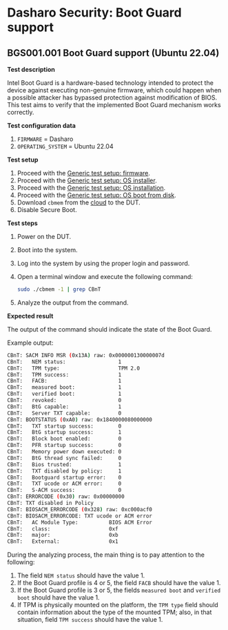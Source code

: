 # Dasharo Security: Boot Guard support

## BGS001.001 Boot Guard support (Ubuntu 22.04)

**Test description**

Intel Boot Guard is a hardware-based technology intended to protect the device
against executing non-genuine firmware, which could happen when a possible
attacker has bypassed protection against modification of BIOS. This test aims
to verify that the implemented Boot Guard mechanism works correctly.

**Test configuration data**

1. `FIRMWARE` = Dasharo
1. `OPERATING_SYSTEM` = Ubuntu 22.04

**Test setup**

1. Proceed with the
    [Generic test setup: firmware](../generic-test-setup.md#firmware).
1. Proceed with the
    [Generic test setup: OS installer](../generic-test-setup.md#os-installer).
1. Proceed with the
    [Generic test setup: OS installation](../generic-test-setup.md#os-installation).
1. Proceed with the
    [Generic test setup: OS boot from disk](../generic-test-setup.md#os-boot-from-disk).
1. Download `cbmem` from the
    [cloud](https://cloud.3mdeb.com/index.php/s/zTqkJQdNtJDo5Nd) to the DUT.
1. Disable Secure Boot.

**Test steps**

1. Power on the DUT.
1. Boot into the system.
1. Log into the system by using the proper login and password.
1. Open a terminal window and execute the following command:

    ```bash
    sudo ./cbmem -1 | grep CBnT
    ```

1. Analyze the output from the command.

**Expected result**

The output of the command should indicate the state of the Boot Guard.

Example output:

```bash
CBnT: SACM INFO MSR (0x13A) raw: 0x000000130000007d
CBnT:   NEM status:                 1
CBnT:   TPM type:                   TPM 2.0
CBnT:   TPM success:                1
CBnT:   FACB:                       1
CBnT:   measured boot:              1
CBnT:   verified boot:              1
CBnT:   revoked:                    0
CBnT:   BtG capable:                1
CBnT:   Server TXT capable:         0
CBnT: BOOTSTATUS (0xA0) raw: 0x1840000080000000
CBnT:   TXT startup success:        0
CBnT:   BtG startup success:        1
CBnT:   Block boot enabled:         0
CBnT:   PFR startup success:        0
CBnT:   Memory power down executed: 0
CBnT:   BtG thread sync failed:     0
CBnT:   Bios trusted:               1
CBnT:   TXT disabled by policy:     1
CBnT:   Bootguard startup error:    0
CBnT:   TXT ucode or ACM error:     0
CBnT:   S-ACM success:              0
CBnT: ERRORCODE (0x30) raw: 0x00000000
CBnT: TXT disabled in Policy
CBnT: BIOSACM_ERRORCODE (0x328) raw: 0xc000acf0
CBnT: BIOSACM_ERRORCODE: TXT ucode or ACM error
CBnT:   AC Module Type:          BIOS ACM Error
CBnT:   class:                   0xf
CBnT:   major:                   0xb
CBnT:   External:                0x1
```

During the analyzing process, the main thing is to pay attention to the
following:

1. The field `NEM status` should have the value 1.
1. If the Boot Guard profile is 4 or 5, the field `FACB` should have the value
    1.
1. If the Boot Guard profile is 3 or 5, the fields `measured boot` and
    `verified boot` should have the value 1.
1. If TPM is physically mounted on the platform, the `TPM type` field should
    contain information about the type of the mounted TPM; also, in that
    situation, field `TPM success` should have the value 1.
